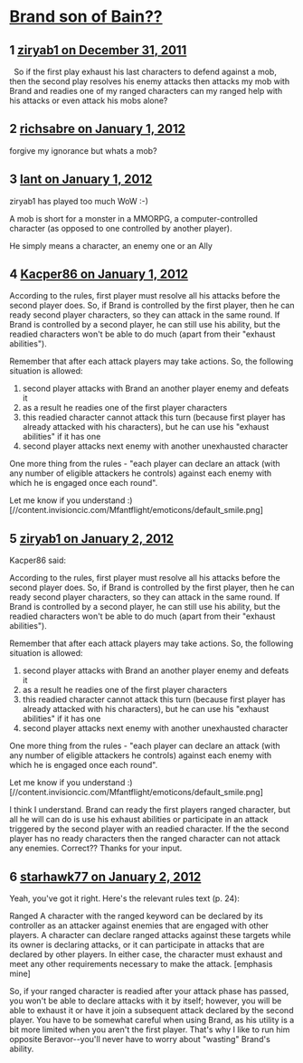 # [Brand son of Bain??](https://community.fantasyflightgames.com/topic/58260-brand-son-of-bain/)

## 1 [ziryab1 on December 31, 2011](https://community.fantasyflightgames.com/topic/58260-brand-son-of-bain/?do=findComment&comment=573198)

  So if the first play exhaust his last characters to defend against a mob, then the second play resolves his enemy attacks then attacks my mob with Brand and readies one of my ranged characters can my ranged help with his attacks or even attack his mobs alone?

## 2 [richsabre on January 1, 2012](https://community.fantasyflightgames.com/topic/58260-brand-son-of-bain/?do=findComment&comment=573305)

forgive my ignorance but whats a mob?

## 3 [lant on January 1, 2012](https://community.fantasyflightgames.com/topic/58260-brand-son-of-bain/?do=findComment&comment=573327)

ziryab1 has played too much WoW :-)

A mob is short for a monster in a MMORPG, a computer-controlled character (as opposed to one controlled by another player).

He simply means a character, an enemy one or an Ally

## 4 [Kacper86 on January 1, 2012](https://community.fantasyflightgames.com/topic/58260-brand-son-of-bain/?do=findComment&comment=573422)

According to the rules, first player must resolve all his attacks before the second player does. So, if Brand is controlled by the first player, then he can ready second player characters, so they can attack in the same round. If Brand is controlled by a second player, he can still use his ability, but the readied characters won't be able to do much (apart from their "exhaust abilities").

Remember that after each attack players may take actions. So, the following situation is allowed:

 1. second player attacks with Brand an another player enemy and defeats it
 2. as a result he readies one of the first player characters
 3. this readied character cannot attack this turn (because first player has already attacked with his characters), but he can use his "exhaust abilities" if it has one
 4. second player attacks next enemy with another unexhausted character

One more thing from the rules - "each player can declare an attack (with any number of eligible attackers he controls) against each enemy with which he is engaged once each round".

Let me know if you understand :) [//content.invisioncic.com/Mfantflight/emoticons/default_smile.png]

## 5 [ziryab1 on January 2, 2012](https://community.fantasyflightgames.com/topic/58260-brand-son-of-bain/?do=findComment&comment=573723)

Kacper86 said:

According to the rules, first player must resolve all his attacks before the second player does. So, if Brand is controlled by the first player, then he can ready second player characters, so they can attack in the same round. If Brand is controlled by a second player, he can still use his ability, but the readied characters won't be able to do much (apart from their "exhaust abilities").

Remember that after each attack players may take actions. So, the following situation is allowed:

 1. second player attacks with Brand an another player enemy and defeats it
 2. as a result he readies one of the first player characters
 3. this readied character cannot attack this turn (because first player has already attacked with his characters), but he can use his "exhaust abilities" if it has one
 4. second player attacks next enemy with another unexhausted character

One more thing from the rules - "each player can declare an attack (with any number of eligible attackers he controls) against each enemy with which he is engaged once each round".

Let me know if you understand :) [//content.invisioncic.com/Mfantflight/emoticons/default_smile.png]



I think I understand. Brand can ready the first players ranged character, but all he will can do is use his exhaust abilities or participate in an attack triggered by the second player with an readied character. If the the second player has no ready characters then the ranged character can not attack any enemies. Correct?? Thanks for your input.





## 6 [starhawk77 on January 2, 2012](https://community.fantasyflightgames.com/topic/58260-brand-son-of-bain/?do=findComment&comment=573737)

Yeah, you've got it right. Here's the relevant rules text (p. 24):

Ranged
A character with the ranged keyword can be declared by its controller as an attacker against enemies that are engaged with other players. A character can declare ranged attacks against these targets while its owner is declaring attacks, or it can participate in attacks that are declared by other players. In either case, the character must exhaust and meet any other requirements necessary to make the attack. [emphasis mine]

So, if your ranged character is readied after your attack phase has passed, you won't be able to declare attacks with it by itself; however, you will be able to exhaust it or have it join a subsequent attack declared by the second player. You have to be somewhat careful when using Brand, as his utility is a bit more limited when you aren't the first player. That's why I like to run him opposite Beravor--you'll never have to worry about "wasting" Brand's ability.

 

